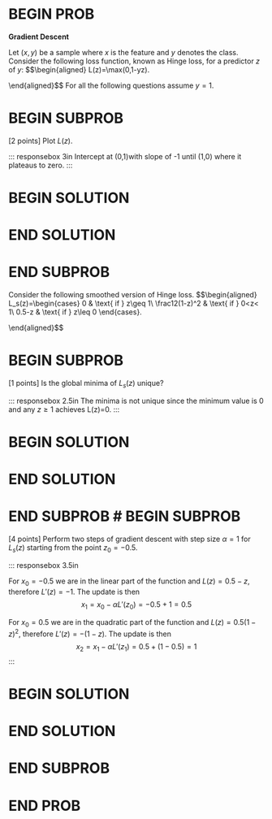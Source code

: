 # BEGIN PROB

**Gradient Descent**

Let $(x,y)$ be a sample where $x$ is the feature and $y$ denotes the
class. Consider the following loss function, known as Hinge loss, for a
predictor $z$ of $y$: $$\begin{aligned}
        L(z)=\max(0,1-yz).
    
\end{aligned}$$ For all the following questions assume $y=1$.

# BEGIN SUBPROB

\[2 points\] Plot $L(z)$.

::: responsebox
3in Intercept at (0,1)with slope of -1 until (1,0) where it plateaus to
zero.
:::

# BEGIN SOLUTION

# END SOLUTION

# END SUBPROB

Consider the following smoothed version of Hinge loss. $$\begin{aligned}
    L_s(z)=\begin{cases}
    0 & \text{ if } z\geq 1\\
    \frac12(1-z)^2 & \text{ if } 0<z< 1\\
    0.5-z & \text{ if } z\leq 0
    \end{cases}.
    
\end{aligned}$$

# BEGIN SUBPROB

\[1 points\] Is the global minima of $L_s(z)$ unique?

::: responsebox
2.5in The minima is not unique since the minimum value is 0 and any
$z\geq 1$ achieves L(z)=0.
:::

# BEGIN SOLUTION

# END SOLUTION

# END SUBPROB # BEGIN SUBPROB

\[4 points\] Perform two steps of gradient descent with step size
$\alpha=1$ for $L_s(z)$ starting from the point $z_0=-0.5$.

::: responsebox
3.5in

For $x_0=-0.5$ we are in the linear part of the function and
$L(z)=0.5-z$, therefore $L'(z)=-1$. The update is then
$$x_1=x_0 - \alpha L'(z_0)=-0.5+1=0.5$$

For $x_0=0.5$ we are in the quadratic part of the function and
$L(z)=0.5(1-z)^2$, therefore $L'(z)=-(1-z)$. The update is then
$$x_2=x_1 - \alpha L'(z_1)=0.5+(1-0.5)=1$$
:::

# BEGIN SOLUTION

# END SOLUTION

# END SUBPROB

# END PROB